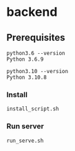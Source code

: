 # backend

## Prerequisites
```
python3.6 --version
Python 3.6.9

python3.10 --version
Python 3.10.8
```

### Install
```
install_script.sh
```

### Run server
```
run_serve.sh
```
